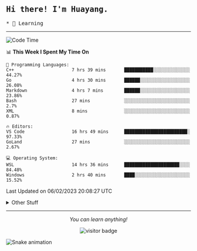 <h2>
    <samp>Hi there! I'm Huayang.</samp>
</h2>
<p>
    <samp>
        * 🧐 Learning
    </samp>
</p>



<hr>


<!--START_SECTION:waka-->
![Code Time](http://img.shields.io/badge/Code%20Time-414%20hrs%2046%20mins-blue)

📊 **This Week I Spent My Time On** 

```text
💬 Programming Languages: 
C++                      7 hrs 39 mins       ███████████░░░░░░░░░░░░░░   44.27% 
Go                       4 hrs 30 mins       ██████░░░░░░░░░░░░░░░░░░░   26.08% 
Markdown                 4 hrs 7 mins        ██████░░░░░░░░░░░░░░░░░░░   23.86% 
Bash                     27 mins             ░░░░░░░░░░░░░░░░░░░░░░░░░   2.7% 
XML                      8 mins              ░░░░░░░░░░░░░░░░░░░░░░░░░   0.87%

🔥 Editors: 
VS Code                  16 hrs 49 mins      ████████████████████████░   97.33% 
GoLand                   27 mins             ░░░░░░░░░░░░░░░░░░░░░░░░░   2.67%

💻 Operating System: 
WSL                      14 hrs 36 mins      █████████████████████░░░░   84.48% 
Windows                  2 hrs 40 mins       ████░░░░░░░░░░░░░░░░░░░░░   15.52%

```


 Last Updated on 06/02/2023 20:08:27 UTC
<!--END_SECTION:waka-->


<details>
  <summary>Other Stuff</summary>
  <br />
<!--   
  <p align="left">
    <img height="180em" src="https://github-readme-streak-stats.herokuapp.com/?user=GuillaumeFalourd" />
    
  </p> -->

  * 🏆 Some GitHub statistical reports:
  
  <img width="100%" src="https://github-profile-trophy.vercel.app/?username=xmchxup&column=7">
  <p align="left">  
    <img height="180em" src="https://github-readme-stats.vercel.app/api?username=xmchxup&hide_border=true&show_icons=true&include_all_commits=true&bg_color=0,EC6C6C,FFD479,FFFC79,73FA79&theme=graywhite&locale=en" />
    <img height="180em" src="https://github-readme-stats.vercel.app/api/top-langs/?username=xmchxup&hide=css,scss,html&langs_count=8&hide_border=true&layout=compact&bg_color=0,73FA79,73FDFF,D783FF&theme=graywhite&locale=en" />
  </p>
  
  <img width="100%" src="https://github-profile-summary-cards.vercel.app/api/cards/profile-details?username=xmchxup&theme=github" />
 
</a>
</details>
<hr>
<p align="center">
    <i>You can learn anything!</i>
    <p align="center">
        <img src="https://visitor-badge.laobi.icu/badge?page_id=xmchxup" alt="visitor badge"/>       
    </p>
</p>

![Snake animation](https://github.com/XmchxUp/XmchxUp/blob/output/github-contribution-grid-snake.gif)


